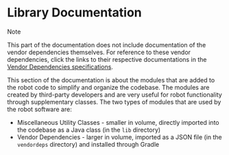 # Library Documentation

> [!NOTE]
> This part of the documentation does not include documentation of the vendor dependencies themselves. For reference to these vendor dependencies, click the links to their respective documentations in the [Vendor Dependencies specifications](VENDOR%20LIBRARIES.md).

This section of the documentation is about the modules that are added to the robot code to simplify and organize the codebase. The modules are created by third-party developers and are very useful for robot functionality through supplementary classes. The two types of modules that are used by the robot software are:

- Miscellaneous Utility Classes - smaller in volume, directly imported into the codebase as a Java class (in the `lib` directory)
- Vendor Dependencies - larger in volume, imported as a JSON file (in the `vendordeps` directory) and installed through Gradle